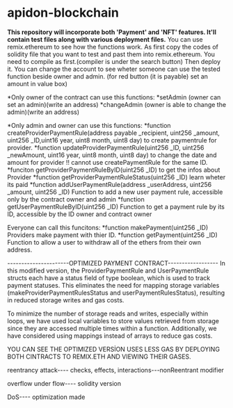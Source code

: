 # apidon-blockchain
**This repository will incorporate both 'Payment' and 'NFT' features. It'll contain test files along with various deployment files.**
You can use remix.ethereum to see how the functions work.
As first copy the codes of solidity file that you want to test and past them into remix.ethereum.
You need to compile as first.(compiler is under the search button)
Then deploy it.
You can change the account to see wheter someone can use the tested function beside owner and admin.
(for red button (it is payable) set an amount in value box)





*Only owner of the contract can use this functions:
  *setAdmin (owner can set an admin)(write an address)
  *changeAdmin (owner is able to change the admin)(write an address)

*Only admin and owner can use this functions:
  *function createProviderPaymentRule(address payable _recipient, uint256 _amount, uint256 _ID,uint16 year, uint8 month, uint8 day) to create paymentrule for provider.
  *function updateProviderPaymentRule(uint256 _ID, uint256 _newAmount, uint16 year, uint8 month, uint8 day) to change the date and amount for provider !! cannot use createPaymentRule for the same ID.
  *funciton getProviderPaymentRuleByID(uint256 _ID) to get the infos about Provider
  *function getProviderPaymentRuleStatus(uint256 _ID) learn wheter its paid
  *function addUserPaymentRule(address _userAddress, uint256 _amount, uint256 _ID) Function to add a new user payment rule, accessible only by the contract owner and admin
  *function getUserPaymentRuleByID(uint256 _ID) Function to get a payment rule by its ID, accessible by the ID owner and contract owner


Everyone can call this funcitons:
  *function makePayment(uint256 _ID) Providers make payment with thier ID.
  *function getPayment(uint256 _ID) Function to allow a user to withdraw all of the ethers from their own address.





----------------------OPTIMIZED PAYMENT CONTRACT------------------ 
  In this modified version, the ProviderPaymentRule and UserPaymentRule structs each have a status field of type boolean, which is used to track payment statuses. This eliminates the need for mapping storage variables (makeProviderPaymentRulesStatus and userPaymentRulesStatus), resulting in reduced storage writes and gas costs.




To minimize the number of storage reads and writes, especially within loops, we have used local variables to store values retrieved from storage since they are accessed multiple times within a function. Additionally, we have considered using mappings instead of arrays to reduce gas costs.



YOU CAN SEE THE OPTIMIZED VERSİON USES LESS GAS BY DEPLOYING BOTH CINTRACTS TO REMIX.ETH AND VIEWING THEIR GASES.



reentrancy attack---- checks, effects, interactions---nonReentrant modifier



overflow under flow---- solidity version



DoS---- optimization made











